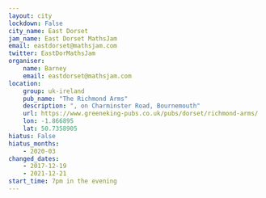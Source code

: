 ```yaml
---
layout: city                                           
lockdown: False
city_name: East Dorset                                                               
jam_name: East Dorset MathsJam
email: eastdorset@mathsjam.com
twitter: EastDorMathsJam
organiser:
    name: Barney
    email: eastdorset@mathsjam.com
location:
    group: uk-ireland
    pub_name: "The Richmond Arms"
    description: ", on Charminster Road, Bournemouth"
    url: https://www.greeneking-pubs.co.uk/pubs/dorset/richmond-arms/
    lon: -1.866895
    lat: 50.7358905
hiatus: False
hiatus_months:
    - 2020-03
changed_dates:
    - 2017-12-19
    - 2021-12-21
start_time: 7pm in the evening
---
```

